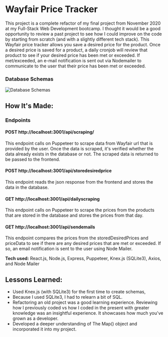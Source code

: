 # Wayfair Price Tracker
This project is a complete refactor of my final project from November 2020 at my Full-Stack Web Development bootcamp. I thought it would be a good opportunity to review a past project to see how I could improve on the code by starting from scratch (and with a slightly different tech stack). This Wayfair price tracker allows you save a desired price for the product. Once a desired price is saved for a product, a daily cronjob will review that product to see if your desired price has been met or exceeded. If met/exceeded, an e-mail notification is sent out via Nodemailer to communicate to the user that their price has been met or exceeded.

### Database Schemas
![Database Schemas](https://i.imgur.com/2RHJJqG.png)

## How It's Made:

### Endpoints
#### POST http://localhost:3001/api/scraping/
This endpoint calls on Puppeteer to scrape data from Wayfair url that is provided by the user. Once the data is scraped, it's verified whether the data already exists in the database or not. The scraped data is returned to be passed to the frontend.
#### POST http://localhost:3001/api/storedesiredprice
This endpoint reads the json response from the frontend and stores the data in the database.
#### GET http://localhost:3001/api/dailyscraping
This endpoint calls on Puppeteer to scrape the prices from the products that are stored in the database and stores the prices from that day.
#### GET http://localhost:3001/api/sendemails
This endpoint compares the prices from the storedDesiredPrices and priceData to see if there are any desired prices that are met or exceeded. If so, an email notification is sent to the user using Node Mailer.

**Tech used:** React.js, Node.js, Express, Puppeteer, Knex.js (SQLite3), Axios, and Node Mailer

## Lessons Learned:
- Used Knex.js (with SQLite3) for the first time to create schemas,
- Because I used SQLite3, I had to relearn a bit of SQL.
- Refactoring an old project was a good learning experience. Reviewing how I previously coded vs how I coded in the present with greater knowledge was an insightful experience. It showcases how much you've grown as a developer.
- Developed a deeper understanding of The Map() object and incorporated it into my project.

